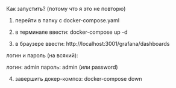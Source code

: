 Как запустить? (потому что я это не повторю)

1) перейти в папку с docker-compose.yaml

2) в терминале ввести: docker-compose up -d

3) в браузере ввести: http://localhost:3001/grafana/dashboards

логин и пароль (на всякий):

логин: admin
пароль: admin (или password)

4) завершить докер-композ: docker-compose down